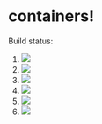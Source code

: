 # containers!

Build status:

1. [![](https://github.com/maxinetamas/containers/workflows/tests-fibonacci/badge.svg)](https://github.com/maxinetamas/containers/actions?query=workflow%3Atests-fiibonacci)
1. [![](https://github.com/maxinetamas/containers/workflows/tests-range/badge.svg)](https://github.com/maxinetamas/containers/actions?query=workflow%3Atests-range)
1. [![](https://github.com/maxinetamas/containers/workflows/tests-BST/badge.svg)](https://github.com/maxinetamas/containers/actions?query=workflow%3Atests-BST)
1. [![](https://github.com/maxinetamas/containers/workflows/tests-BinaryTree/badge.svg)](https://github.com/maxinetamas/containers/actions?query=workflow%3Atests-BinaryTree)
1. [![](https://github.com/maxinetamas/containers/workflows/tests-AVLTree/badge.svg)](https://github.com/maxinetamas/containers/actions?query=workflow%3Atests-AVLTree)
1. [![](https://github.com/maxinetamas/containers/workflows/tests-heap/badge.svg)](https://github.com/maxinetamas/containers/action?query=workflow%3Atests-heap)
